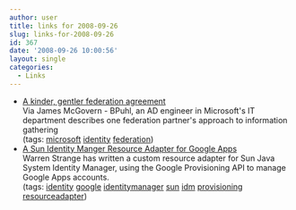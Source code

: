 ```yaml
---
author: user
title: links for 2008-09-26
slug: links-for-2008-09-26
id: 367
date: '2008-09-26 10:00:56'
layout: single
categories:
  - Links
---
```


*   [A kinder, gentler federation agreement](http://imav8n.wordpress.com/2008/09/06/a-kinder-gentler-federation-agreement/)  
    Via James McGovern - BPuhl, an AD engineer in Microsoft's IT department describes one federation partner's approach to information gathering  
    (tags: [microsoft](http://delicious.com/superpat/microsoft) [identity](http://delicious.com/superpat/identity) [federation](http://delicious.com/superpat/federation))  
*   [A Sun Identity Manger Resource Adapter for Google Apps](http://blogs.sun.com/warren/entry/a_sun_identity_manger_resource)  
    Warren Strange has written a custom resource adapter for Sun Java System Identity Manager, using the Google Provisioning API to manage Google Apps accounts.  
    (tags: [identity](http://delicious.com/superpat/identity) [google](http://delicious.com/superpat/google) [identitymanager](http://delicious.com/superpat/identitymanager) [sun](http://delicious.com/superpat/sun) [idm](http://delicious.com/superpat/idm) [provisioning](http://delicious.com/superpat/provisioning) [resourceadapter](http://delicious.com/superpat/resourceadapter))  

